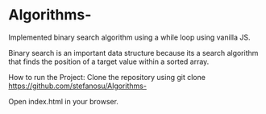 # Algorithms-

Implemented binary search algorithm using a while loop using vanilla JS. 

Binary search is an important data structure because its a search algorithm that finds the position of a target value within a sorted array.

How to run the Project: Clone the repository using git clone https://github.com/stefanosu/Algorithms-

Open index.html in your browser.
